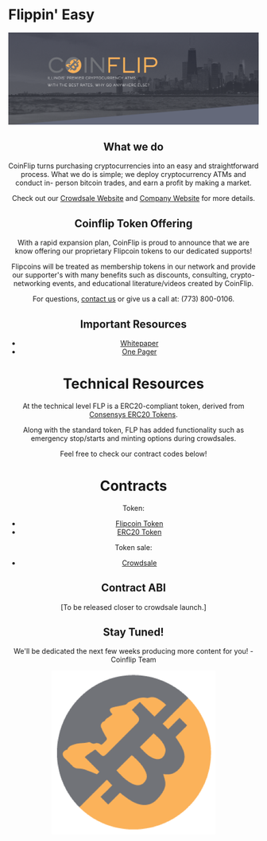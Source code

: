 # Flippin' Easy
<div style="text-align:center"><img src = "/resources/backdrop.png"/>

## What we do

CoinFlip turns purchasing cryptocurrencies into an easy and straightforward process. What we do is simple; we deploy cryptocurrency ATMs and conduct in- person bitcoin trades, and earn a profit by making a market.

Check out our [Crowdsale Website](https://www.flipcoinsale.com) and [Company Website](https://www.coinflip.tech) for more details.


## Coinflip Token Offering

With a rapid expansion plan, CoinFlip is proud to announce that we are know offering our proprietary Flipcoin tokens to our dedicated supports!

Flipcoins will be treated as membership tokens in our network and provide our supporter's with many benefits such as discounts, consulting, crypto-networking events, and educational literature/videos created by CoinFlip.

For questions, [contact us](info@coinflip.tech) or give us a call at: (773) 800-0106.

## Important Resources
- [Whitepaper](/resources/WHITEPAPER.pdf)
- [One Pager](/resources/ONE_PAGER.pdf)


# Technical Resources

At the technical level FLP is a ERC20-compliant token, derived from [Consensys ERC20 Tokens](https://github.com/ConsenSys/Tokens).

Along with the standard token, FLP has added functionality such as emergency stop/starts and minting options during crowdsales. 

Feel free to check our contract codes below!

# Contracts

Token:
- [Flipcoin Token](/sale/contracts/main/Flipcoin20.sol)
- [ERC20 Token](/sale/contracts/main/Flipcoin_Standard.sol)

Token sale:
- [Crowdsale](/sale/contracts/main/TokenSale.sol)

## Contract ABI

[To be released closer to crowdsale launch.]

## Stay Tuned!
We'll be dedicated the next few weeks producing more content for you! -  Coinflip Team 

<div style="text-align:center"><img src = "/resources/CoinFlip_Logo.png"/>

